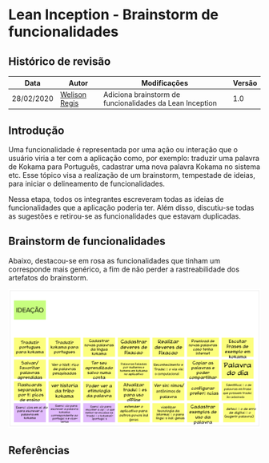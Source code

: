 # Lean Inception - Brainstorm de funcionalidades

## Histórico de revisão

| Data       | Autor                                        | Modificações                                                     | Versão |
| ---------- | -------------------------------------------- | ---------------------------------------------------------------- | ------ |
| 28/02/2020 | [Welison Regis](https://github.com/WelisonR) | Adiciona brainstorm de funcionalidades da Lean Inception | 1.0    |

## Introdução

Uma funcionalidade é representada por uma ação ou interação que o usuário viria a ter com a aplicação como, por exemplo: traduzir uma palavra de Kokama para Português, cadastrar uma nova palavra Kokama no sistema etc. Esse tópico visa a realização de um brainstorm, tempestade de ideias, para iniciar o delineamento de funcionalidades.

Nessa etapa, todos os integrantes escreveram todas as ideias de funcionalidades que a aplicação poderia ter. Além disso, discutiu-se todas as sugestões e retirou-se as funcionalidades que estavam duplicadas.

## Brainstorm de funcionalidades

Abaixo, destacou-se em rosa as funcionalidades que tinham um corresponde mais genérico, a fim de não perder a rastreabilidade dos artefatos do brainstorm.

![Brainstorm](../../assets/img/lean-inception/functionalities.png)

## Referências

[^1]: CAROLI, Paulo. Exemplo de Lean Inception: EasyBola. 2018. Disponível em: https://www.caroli.org/easy-bola/. Acesso em: 28 fev. 2021.
